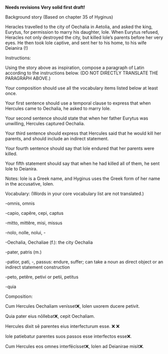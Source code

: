 **Needs revisions**
**Very solid first draft!**

Background story
(Based on chapter 35 of Hyginus)

Heracles travelled to the city of Oechalia in Aetolia, and asked the king, Eurytus, for permission to marry his daughter, Iole. When Eurytus refused, Heracles not only destroyed the city, but killed Iole’s parents before her very eyes. He then took Iole captive, and sent her to his home, to his wife Deianira (!)

Instructions:

Using the story above as inspiration, compose a paragraph of Latin according to the instructions below. (DO NOT DIRECTLY TRANSLATE THE PARAGRAPH ABOVE.)


Your composition should use all the vocabulary items listed below at least once.


Your first sentence should use a temporal clause to express that when Hercules came to Oechalia, he asked to marry Iole.

Your second sentence should state that when her father Eurytus was unwilling, Hercules captured Oechalia.

Your third sentence should express that Hercules said that he would kill her parents, and should include an indirect statement.

Your fourth sentence should say that Iole endured that her parents were killed.

Your fifth statement should say that when he had killed all of them, he sent Iole to Deianira.

Notes:
Iole is a Greek name, and Hyginus uses the Greek form of her name in the accusative, Iolen.

Vocabulary:
(Words in your core vocabulary list are not translated.)

-omnis, omnis

-capio, capĕre, cepi, captus

-mitto, mittĕre, misi, missus

-nolo, nolle, nolui, -

-Oechalia, Oechaliae (f.): the city Oechalia

-pater, patris (m.)

-patior, pati, -, passus: endure, suffer; can take a noun as direct object or an indirect statement construction

-peto, petĕre, petivi or petii, petitus

-quia


Composition:

 Cum Hercules Oechaliam venísset❌, Iolen uxorem ducere petivit.
 
 Quia pater eius nōllebat❌, cepit Oechaliam. 
 
 Hercules dixit sē parentes eius interfecturum esse. ❌ ❌  
 
 Iole patiebatur parentes suos passos esse interfectos esse❌.
 
 Cum Hercules eos omnes interfēcísset❌, Iolen ad Deianirae misit❌.
